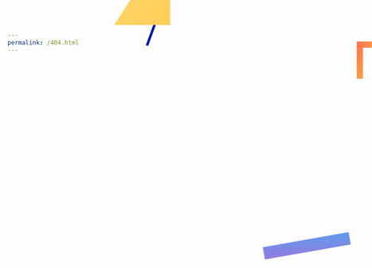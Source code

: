 ```yaml
---
permalink: /404.html
---
```

<!DOCTYPE html>
<html><head><meta http-equiv="Content-Type" content="text/html; charset=windows-1252">
  <title>Page Not Found</title>
    <style>
      body {
        font-family: 'Opensans-Light';
      }
      a {
        text-decoration: none;
        color: #4a90e2;
      }
      .coursera-logo img {
        width: 127px;
        height: 32px;
        vertical-align: middle;
        margin: 16.25px;
      }
      svg {
        width: 80vw;
        height: 750px;
        margin: 0 auto;
        display: block;
        max-width: 700px;
        overflow: visible;
        padding-left: 80px
      }
      .notfound-message {
        width: 80vw;
        max-width: 500px;
        margin: 0 auto;
        padding-bottom: 20px;
      }
      @media screen and (max-width: 480px) {
        svg {
          padding-left: 20vw;
          transform: scale(1.3);
        }
        .notfound-message {
          width: 90vw;
        }
        .coursera-logo img {
          display: block;
          margin: 0 auto;
          padding-top: 16.25px;
        }
      }
    </style>
    <svg viewBox="0 0 560 208" version="1.1">
        <defs>
            <lineargradient x1="0%" y1="0%" x2="99.1908482%" y2="99.1908482%" id="linearGradient-1">
                <stop stop-color="#5D9CEC" offset="0%"></stop>
                <stop stop-color="#967ADC" offset="100%"></stop>
            </lineargradient>
            <lineargradient x1="0%" y1="0%" x2="100%" y2="100%" id="linearGradient-2">
                <stop stop-color="#ED5565" offset="0%"></stop>
                <stop stop-color="#E9573F" offset="100%"></stop>
            </lineargradient>
            <lineargradient x1="0%" y1="0%" x2="100%" y2="100%" id="linearGradient-3">
                <stop stop-color="#FFD878" offset="0%"></stop>
                <stop stop-color="#FFCE54" offset="100%"></stop>
            </lineargradient>
            <lineargradient x1="0%" y1="0%" x2="100%" y2="100%" id="linearGradient-4">
                <stop stop-color="#FC6E51" offset="0%"></stop>
                <stop stop-color="#F6BB42" offset="100%"></stop>
            </lineargradient>
            <lineargradient x1="0%" y1="0%" x2="99.1908482%" y2="99.1908482%" id="linearGradient-5">
                <stop stop-color="#2D2F3C" offset="0%"></stop>
                <stop stop-color="#394C65" offset="100%"></stop>
            </lineargradient>
            <lineargradient x1="0%" y1="0%" x2="99.1908482%" y2="99.1908482%" id="linearGradient-6">
                <stop stop-color="#2838A6" offset="0%"></stop>
                <stop stop-color="#394C65" offset="100%"></stop>
            </lineargradient>
            <lineargradient x1="0%" y1="0%" x2="99.1908482%" y2="99.1908482%" id="linearGradient-7">
                <stop stop-color="#A028A6" offset="0%"></stop>
                <stop stop-color="#4F1C43" offset="100%"></stop>
            </lineargradient>
        </defs>
        <g id="Page-1" stroke="none" stroke-width="1" fill="none" fill-rule="evenodd">
            <g id="404" transform="translate(-440.000000, -160.000000)">
                <g id="Image" transform="translate(440.000000, 160.000000)">
                    <g id="Group-2" transform="translate(0.000000, 140.000000)" fill="url(#linearGradient-1)">
                        <rect id="Rectangle" transform="translate(70.824947, 22.266968) rotate(80.000000) translate(-70.824947, -22.266968) " x="60.824947" y="-47.7330318" width="20" height="140"></rect>
                        <animate xlink:href="#Rectangle" attributeName="y" from="0" to="100" dur="0.5s" calcMode="linear" values="-500; -400; -300; -200; -100; 0; -60; -47.7330318" keyTimes="0; 0.15; 0.3; 0.45; 0.6; 0.75; 0.9; 1" fill="freeze" id="circ-anim"></animate>
                    </g>
                    <rect id="Rectangle-2" fill="#0014BC" transform="translate(43.240997, 99.859450) rotate(-340.000000) translate(-43.240997, -99.859450) " x="41.2409967" y="19.8594499" width="4" height="160"></rect>
                    <animate xlink:href="#Rectangle-2" attributeName="y" from="0" to="100" dur="0.4s" calcMode="linear" values="-500; -370; -240; -110; 19.8594499" keyTimes="0; 0.25; 0.5; 0.75; 1" fill="freeze" id="circ-anim"></animate>
                    <circle id="Oval" fill="url(#linearGradient-2)" cx="252" cy="100" r="100"></circle>
                    <animate xlink:href="#Oval" attributeName="cy" from="0" to="100" dur="4.5s" calcMode="spline" values="-1000; 150; -50; 120; 35; 110; 95; 100" keyTimes="0; 0.15; 0.3; 0.45; 0.6; 0.75; 0.9; 1" keySplines="0.42 0 1 1;
      0 0 0.59 1;
      0.42 0 1 1;
      0 0 0.59 1;
      0.42 0 1 1;
      0 0 0.59 1;
      0.42 0 1 1" fill="freeze" id="circ-anim"></animate>
                    <polygon id="Rectangle-3" fill="url(#linearGradient-3)" transform="translate(322.000000, 100.000000) rotate(5.000000) translate(-322.000000, -100.000000) " points="367 30 367 170 277 170"></polygon>
                    <animatetransform xlink:href="#Rectangle-3" attributeName="transform" type="translate" from="-200 -500" to="0 0" dur="0.5s"></animatetransform>
                    <rect id="Rectangle-4" fill="#F9AEAE" transform="translate(88.000000, 160.000000) rotate(-5.000000) translate(-88.000000, -160.000000) " x="86" y="115" width="4" height="90"></rect>
                    <animate xlink:href="#Rectangle-4" attributeName="y" from="0" to="100" dur="0.7s" calcMode="linear" values="-700; -564.2; -428.4; -292.6; -156.8; -21; 115" keyTimes="0; 0.15; 0.3; 0.45; 0.6; 0.75; 1" fill="freeze" id="circ-anim"></animate>
                    <path d="M352.557593,146.193177 L377.557593,146.193177 L377.557593,156.193177 L357.557593,156.193177 L357.557593,206.193177 L347.557593,206.193177 L347.557593,146.193177 L352.557593,146.193177 Z" id="Combined-Shape" fill="url(#linearGradient-4)" transform="translate(362.557593, 176.193177) rotate(-5.000000) translate(-362.557593, -176.193177) "></path>
                    <animatetransform xlink:href="#Combined-Shape" attributeName="transform" type="translate" from="200 -500" to="0 0" dur="0.3s"></animatetransform>
                    <circle id="Oval-2" fill="url(#linearGradient-5)" cx="97" cy="148" r="15"></circle>
                    <animate xlink:href="#Oval-2" attributeName="cy" from="0" to="100" dur="2s" calcMode="spline" values="-1000; 200; -100; 180; -50; 160; 70; 148" keyTimes="0; 0.15; 0.3; 0.45; 0.6; 0.75; 0.9; 1" keySplines="0.42 0 1 1;
      0 0 0.59 1;
      0.42 0 1 1;
      0 0 0.59 1;
      0.42 0 1 1;
      0 0 0.59 1;
      0.42 0 1 1" fill="freeze" id="circ-anim"></animate>
                    <circle id="Oval-2-Copy" fill="url(#linearGradient-6)" opacity="0.799999952" cx="447" cy="136" r="5"></circle>
                    <animate xlink:href="#Oval-2-Copy" attributeName="cy" from="0" to="100" dur="1.5s" calcMode="spline" values="-800; 180; -80; 150; 0; 140; 70; 136" keyTimes="0; 0.15; 0.3; 0.45; 0.6; 0.75; 0.9; 1" keySplines="0.42 0 1 1;
      0 0 0.59 1;
      0.42 0 1 1;
      0 0 0.59 1;
      0.42 0 1 1;
      0 0 0.59 1;
      0.42 0 1 1" fill="freeze" id="circ-anim"></animate>
                    <circle id="Oval-2-Copy-2" fill="url(#linearGradient-7)" opacity="0.300000012" cx="491" cy="106" r="3"></circle>
                    <animate xlink:href="#Oval-2-Copy-2" attributeName="cy" from="0" to="100" dur="0.5s" calcMode="spline" values="-800; -650; -500; -350; -200; -50; 100; 106" keyTimes="0; 0.15; 0.3; 0.45; 0.6; 0.75; 0.95; 1" keySplines="0.42 0 1 1;
      0 0 0.59 1;
      0.42 0 1 1;
      0 0 0.59 1;
      0.42 0 1 1;
      0 0 0.59 1;
      0.42 0 1 1" fill="freeze" id="circ-anim"></animate>
                    <rect id="Rectangle-7" stroke="#FFFFFF" stroke-width="4" opacity="0.800000012" transform="translate(323.933891, 96.933891) rotate(25.000000) translate(-323.933891, -96.933891) " x="313.933891" y="86.9338907" width="20" height="20"></rect>
                    <animate xlink:href="#Rectangle-7" attributeName="y" from="0" to="100" dur="0.9s" calcMode="linear" values="-700; -564.2; -428.4; -292.6; -156.8; -21; 86.9338907" keyTimes="0; 0.15; 0.3; 0.45; 0.6; 0.75; 1" fill="freeze" id="circ-anim"></animate>
                    <rect id="Rectangle-8" fill="#EB9393" transform="translate(535.000000, 121.000000) rotate(10.000000) translate(-535.000000, -121.000000) " x="510" y="120" width="50" height="2"></rect>
                    <animate xlink:href="#Rectangle-8" attributeName="x" from="0" to="100" dur="1.5s" calcMode="linear" values="-700; -500; -300; -100; 200; 400; 510" keyTimes="0; 0.15; 0.3; 0.45; 0.6; 0.75; 1" fill="freeze" id="circ-anim"></animate>
                </g>
            </g>
        </g>
    </svg>
</html>
